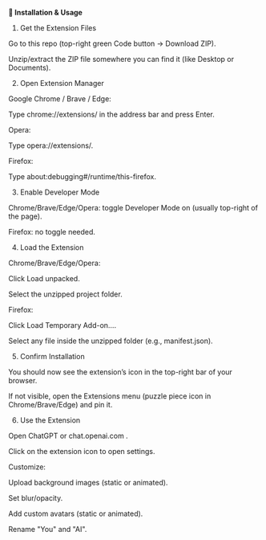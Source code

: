 **🔧 Installation & Usage**
1. Get the Extension Files

Go to this repo (top-right green Code button → Download ZIP).

Unzip/extract the ZIP file somewhere you can find it (like Desktop or Documents).

2. Open Extension Manager

Google Chrome / Brave / Edge:

Type chrome://extensions/ in the address bar and press Enter.

Opera:

Type opera://extensions/.

Firefox:

Type about:debugging#/runtime/this-firefox.

3. Enable Developer Mode

Chrome/Brave/Edge/Opera: toggle Developer Mode on (usually top-right of the page).

Firefox: no toggle needed.

4. Load the Extension

Chrome/Brave/Edge/Opera:

Click Load unpacked.

Select the unzipped project folder.

Firefox:

Click Load Temporary Add-on….

Select any file inside the unzipped folder (e.g., manifest.json).

5. Confirm Installation

You should now see the extension’s icon in the top-right bar of your browser.

If not visible, open the Extensions menu (puzzle piece icon in Chrome/Brave/Edge) and pin it.

6. Use the Extension

Open ChatGPT
 or chat.openai.com
.

Click on the extension icon to open settings.

Customize:

Upload background images (static or animated).

Set blur/opacity.

Add custom avatars (static or animated).

Rename "You" and "AI".
